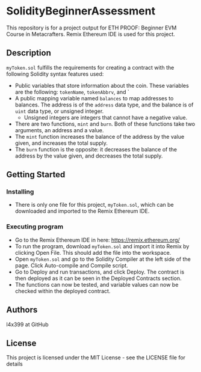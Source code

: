 # SolidityBeginnerAssessment

This repository is for a project output for ETH PROOF: Beginner EVM Course in Metacrafters. Remix Ethereum IDE is used for this project.

## Description

`myToken.sol` fulfills the requirements for creating a contract with the following Solidity syntax features used:
- Public variables that store information about the coin. These variables are the following: `tokenName`, `tokenAbbrv`, and `
- A public mapping variable named `balances` to map addresses to balances. The address is of the `address` data type, and the balance is of `uint` data type, or unsigned integer.
    - Unsigned integers are integers that cannot have a negative value.
- There are two functions, `mint` and `burn`. Both of these functions take two arguments, an address and a value.
- The `mint` function increases the balance of the address by the value given, and increases the total supply.
- The `burn` function is the opposite: it decreases the balance of the address by the value given, and decreases the total supply.

## Getting Started

### Installing

* There is only one file for this project, `myToken.sol`, which can be downloaded and imported to the Remix Ethereum IDE.

### Executing program

* Go to the Remix Ethereum IDE in here: https://remix.ethereum.org/
* To run the program, download `myToken.sol` and import it into Remix by clicking Open File. This should add the file into the workspace.
* Open `myToken.sol` and go to the Solidity Compiler at the left side of the page. Click Auto-compile and Compile script.
* Go to Deploy and run transactions, and click Deploy. The contract is then deployed as it can be seen in the Deployed Contracts section.
* The functions can now be tested, and variable values can now be checked within the deployed contract.

## Authors

l4x399 at GitHub

## License

This project is licensed under the MIT License - see the LICENSE file for details
